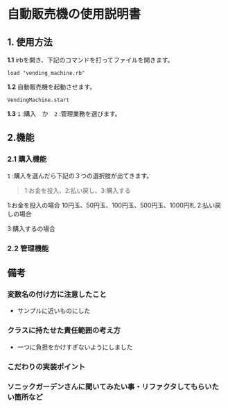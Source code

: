 # 自動販売機の使用説明書

## 1. 使用方法
**1.1** irbを開き、下記のコマンドを打ってファイルを開きます。
 ```
 load "vending_machine.rb"
 ```
**1.2** 自動販売機を起動させます。
 ```
 VendingMachine.start
 ```
**1.3**   `1` :購入　か　`2` :管理業務を選びます。


## 2.機能
### 2.1 購入機能
 `1` :購入を選んだら下記の３つの選択肢が出てきます。
> 1:お金を投入、2:払い戻し、3:購入する

1:お金を投入の場合
10円玉、50円玉、100円玉、500円玉、1000円札
2:払い戻しの場合

3:購入するの場合

### 2.2 管理機能

## 備考

### 変数名の付け方に注意したこと
- サンプルに近いものにした

### クラスに持たせた責任範囲の考え方
- 一つに負担をかけすぎないようにしました

### こだわりの実装ポイント

### ソニックガーデンさんに聞いてみたい事・リファクタしてもらいたい箇所など
